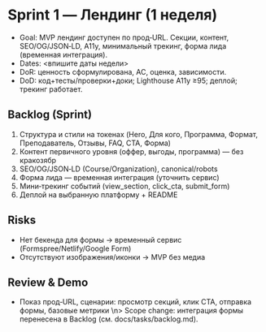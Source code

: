 ﻿# Sprint 1 — Лендинг (1 неделя)

- Goal: MVP лендинг доступен по прод‑URL. Секции, контент, SEO/OG/JSON‑LD, A11y, минимальный трекинг, форма лида (временная интеграция).
- Dates: <впишите даты недели>
- DoR: ценность сформулирована, AC, оценка, зависимости.
- DoD: код+тесты/проверки+доки; Lighthouse A11y ≥95; деплой; трекинг работает.

## Backlog (Sprint)
1) Структура и стили на токенах (Hero, Для кого, Программа, Формат, Преподаватель, Отзывы, FAQ, CTA, Форма)
2) Контент первичного уровня (оффер, выгоды, программа) — без кракозябр
3) SEO/OG/JSON‑LD (Course/Organization), canonical/robots
4) Форма лида — временная интеграция (уточнить сервис)
5) Мини‑трекинг событий (view_section, click_cta, submit_form)
6) Деплой на выбранную платформу + README

## Risks
- Нет бекенда для формы → временный сервис (Formspree/Netlify/Google Form)
- Отсутствуют изображения/иконки → MVP без медиа

## Review & Demo
- Показ прод‑URL, сценарии: просмотр секций, клик CTA, отправка формы, базовые метрики
\n> Scope change: интеграция формы перенесена в Backlog (см. docs/tasks/backlog.md).
